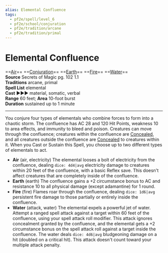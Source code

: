 ```yaml
---
alias: Elemental Confluence
tags:
  - pf2e/spell/level_6
  - pf2e/school/conjuration
  - pf2e/tradition/arcane
  - pf2e/tradition/primal
---
```


# Elemental Confluence

==[Air](Air.md)== ==[Conjuration](Conjuration.md)== ==[Earth](Earth.md)== ==[Fire](Fire.md)== ==[Water](Water.md)==  
__Source__ Secrets of Magic pg. 102 1.1  
**Traditions** arcane, primal  
**Spell List** elemental  
**Cast** ►►► material, somatic, verbal  
**Range** 60 feet; **Area** 10-foot burst  
**Duration** sustained up to 1 minute

---

You conjure four types of elementals who combine forces to form into a chaotic storm. The confluence has AC 28 and 120 Hit Points, weakness 10 to area effects, and immunity to bleed and poison. Creatures can move through the confluence; creatures within the confluence are [Concealed](Concealed.md), and all creatures outside the confluence are [Concealed](Concealed.md) to creatures within it. When you Cast or Sustain this Spell, you choose up to two different types of elementals to act.

- **Air** (air, electricity) The elemental looses a bolt of electricity from the confluence, dealing `dice: 4d4|avg` electricity damage to creatures within 20 feet of the confluence, with a basic Reflex save. This doesn't affect creatures that are completely inside of the confluence.
- **Earth** (earth) The confluence gains a +2 circumstance bonus to AC and resistance 10 to all physical damage (except adamantine) for 1 round.
- **Fire** (fire) Flames roar through the confluence, dealing `dice: 1d6|avg` persistent fire damage to those partially or entirely inside the confluence.
- **Water** (attack, water) The elemental expels a powerful jet of water. Attempt a ranged spell attack against a target within 60 feet of the confluence, using your spell attack roll modifier. This attack ignores concealment granted by the confluence, and the elemental gets a +2 circumstance bonus on the spell attack roll against a target inside the confluence. The water deals `dice: 4d6|avg` bludgeoning damage on a hit (doubled on a critical hit). This attack doesn't count toward your multiple attack penalty.
